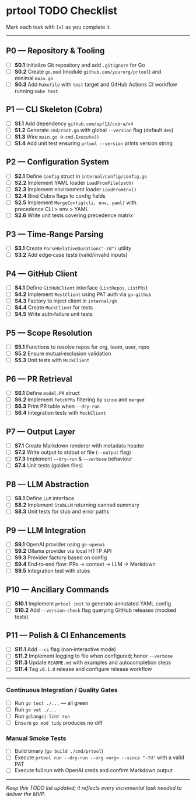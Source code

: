 # prtool TODO Checklist

Mark each task with `[x]` as you complete it.

---

## P0 — Repository & Tooling
- [ ] **S0.1** Initialize Git repository and add `.gitignore` for Go
- [ ] **S0.2** Create `go.mod` (module `github.com/yourorg/prtool`) and minimal `main.go`
- [ ] **S0.3** Add `Makefile` with `test` target and GitHub Actions CI workflow running `make test`

## P1 — CLI Skeleton (Cobra)
- [ ] **S1.1** Add dependency `github.com/spf13/cobra/v4`
- [ ] **S1.2** Generate `cmd/root.go` with global `--version` flag (default `dev`)
- [ ] **S1.3** Wire `main.go` → `cmd.Execute()`
- [ ] **S1.4** Add unit test ensuring `prtool --version` prints version string

## P2 — Configuration System
- [ ] **S2.1** Define `Config` struct in `internal/config/config.go`
- [ ] **S2.2** Implement YAML loader `LoadFromFile(path)`
- [ ] **S2.3** Implement environment loader `LoadFromEnv()`
- [ ] **S2.4** Bind Cobra flags to config fields
- [ ] **S2.5** Implement `MergeConfig(cli, env, yaml)` with precedence CLI > env > YAML
- [ ] **S2.6** Write unit tests covering precedence matrix

## P3 — Time‑Range Parsing
- [ ] **S3.1** Create `ParseRelativeDuration("-7d")` utility
- [ ] **S3.2** Add edge‑case tests (valid/invalid inputs)

## P4 — GitHub Client
- [ ] **S4.1** Define `GitHubClient` interface (`ListRepos`, `ListPRs`)
- [ ] **S4.2** Implement `RestClient` using PAT auth via `go-github`
- [ ] **S4.3** Factory to inject client in `internal/gh`
- [ ] **S4.4** Create `MockClient` for tests
- [ ] **S4.5** Write auth‑failure unit tests

## P5 — Scope Resolution
- [ ] **S5.1** Functions to resolve repos for org, team, user, repo
- [ ] **S5.2** Ensure mutual‑exclusion validation
- [ ] **S5.3** Unit tests with `MockClient`

## P6 — PR Retrieval
- [ ] **S6.1** Define `model.PR` struct
- [ ] **S6.2** Implement `FetchPRs` filtering by `since` and `merged`
- [ ] **S6.3** Print PR table when `--dry-run`
- [ ] **S6.4** Integration tests with `MockClient`

## P7 — Output Layer
- [ ] **S7.1** Create Markdown renderer with metadata header
- [ ] **S7.2** Write output to stdout or file (`--output` flag)
- [ ] **S7.3** Implement `--dry-run` & `--verbose` behaviour
- [ ] **S7.4** Unit tests (golden files)

## P8 — LLM Abstraction
- [ ] **S8.1** Define `LLM` interface
- [ ] **S8.2** Implement `StubLLM` returning canned summary
- [ ] **S8.3** Unit tests for stub and error paths

## P9 — LLM Integration
- [ ] **S9.1** OpenAI provider using `go-openai`
- [ ] **S9.2** Ollama provider via local HTTP API
- [ ] **S9.3** Provider factory based on config
- [ ] **S9.4** End‑to‑end flow: PRs → context → LLM → Markdown
- [ ] **S9.5** Integration test with stubs

## P10 — Ancillary Commands
- [ ] **S10.1** Implement `prtool init` to generate annotated YAML config
- [ ] **S10.2** Add `--version-check` flag querying GitHub releases (mocked tests)

## P11 — Polish & CI Enhancements
- [ ] **S11.1** Add `--ci` flag (non‑interactive mode)
- [ ] **S11.2** Implement logging to file when configured; honor `--verbose`
- [ ] **S11.3** Update `README.md` with examples and autocompletion steps
- [ ] **S11.4** Tag `v0.1.0` release and configure release workflow

---

### Continuous Integration / Quality Gates
- [ ] Run `go test ./...` — all green
- [ ] Run `go vet ./...`
- [ ] Run `golangci-lint run`
- [ ] Ensure `go mod tidy` produces no diff

### Manual Smoke Tests
- [ ] Build binary (`go build ./cmd/prtool`)
- [ ] Execute `prtool run --dry-run --org <org> --since "-7d"` with a valid PAT
- [ ] Execute full run with OpenAI creds and confirm Markdown output

---

_Keep this TODO list updated; it reflects every incremental task needed to deliver the MVP._

